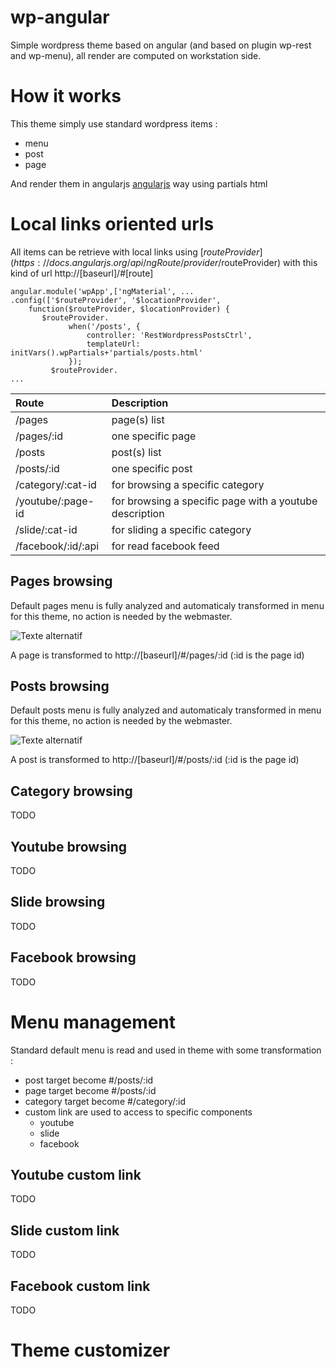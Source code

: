 # wp-angular
Simple wordpress theme based on angular (and based on plugin wp-rest and wp-menu), all render are computed on workstation side.

# How it works

This theme simply use standard wordpress items :
- menu
- post
- page

And render them in angularjs [angularjs](https://angularjs.org) way using partials html

# Local links oriented urls

All items can be retrieve with local links using [$routeProvider](https://docs.angularjs.org/api/ngRoute/provider/$routeProvider) with this kind of url http://[baseurl]/#[route]

    angular.module('wpApp',['ngMaterial', ...
    .config(['$routeProvider', '$locationProvider',
        function($routeProvider, $locationProvider) {
           $routeProvider.
                 when('/posts', {
                     controller: 'RestWordpressPostsCtrl',
                     templateUrl: initVars().wpPartials+'partials/posts.html'
                 });
             $routeProvider.
    ...


| Route              | Description  |
| :------------      |:--------------- |
| /pages             | page(s) list    |
| /pages/:id         | one specific page |
| /posts             | post(s) list    |
| /posts/:id         | one specific post |
| /category/:cat-id  | for browsing a specific category    |
| /youtube/:page-id  | for browsing a specific page with a youtube description    |
| /slide/:cat-id     | for sliding a specific category    |
| /facebook/:id/:api | for read facebook feed    |

## Pages browsing

Default pages menu is fully analyzed and automaticaly transformed in menu for this theme, no action is needed by the webmaster.

![Texte alternatif](https://googledrive.com/host/0B-1rUiMKBiO4TktVRTk1VVVMY0U/Capture001.PNG)

A page is transformed to http://[baseurl]/#/pages/:id (:id is the page id)

## Posts browsing

Default posts menu is fully analyzed and automaticaly transformed in menu for this theme, no action is needed by the webmaster.

![Texte alternatif](https://googledrive.com/host/0B-1rUiMKBiO4TktVRTk1VVVMY0U/Capture002.PNG)

A post is transformed to http://[baseurl]/#/posts/:id (:id is the page id)

## Category browsing

TODO

## Youtube browsing

TODO

## Slide browsing

TODO

## Facebook browsing

TODO

# Menu management

Standard default menu is read and used in theme with some transformation :
- post target become \#/posts/:id
- page target become \#/posts/:id
- category target become \#/category/:id
- custom link are used to access to specific components 
    - youtube
    - slide
    - facebook

## Youtube custom link

TODO

## Slide custom link

TODO

## Facebook custom link

TODO

# Theme customizer
